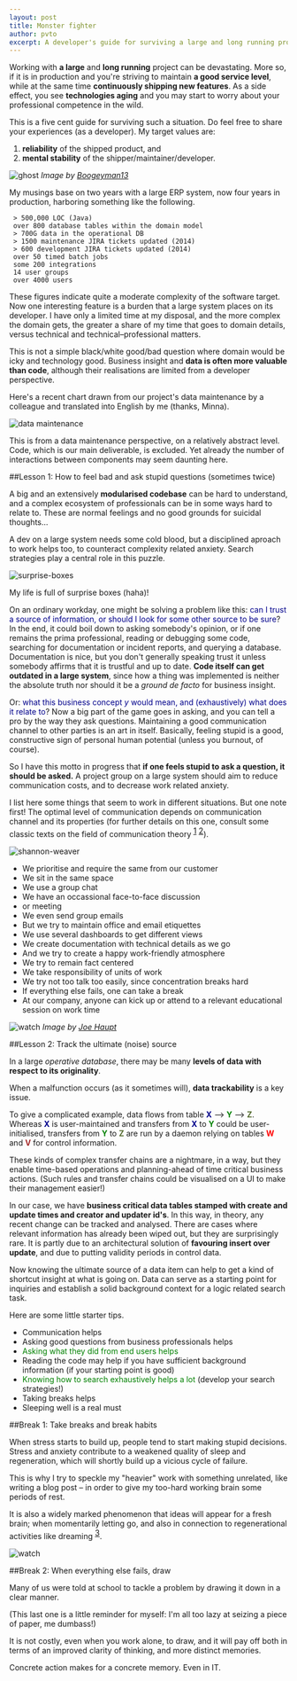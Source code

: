 ```yaml
---
layout: post
title: Monster fighter
author: pvto
excerpt: A developer's guide for surviving a large and long running project.
---
```


Working with **a large** and **long running** project can be devastating.  More so, if it is in production and you're striving to maintain **a good service level**, while at the same time **continuously shipping new features**.  As a side effect, you see **technologies aging** and you may start to worry about your professional competence in the wild.

This is a five cent guide for surviving such a situation.  Do feel free to share your experiences (as a developer).  My target values are:

1. **reliability** of the shipped product, and 
2. **mental stability** of the shipper/maintainer/developer. 

![ghost](/img/monster-fighter/mf-ghost.jpg)
*Image by [Boogeyman13](https://www.flickr.com/photos/boogeyman13/8283744914)*

My musings base on two years with a large ERP system, now four years in production, harboring something like the following.

```
 > 500,000 LOC (Java)
 over 800 database tables within the domain model
 > 700G data in the operational DB
 > 1500 maintenance JIRA tickets updated (2014)
 > 600 development JIRA tickets updated (2014)
 over 50 timed batch jobs
 some 200 integrations
 14 user groups
 over 4000 users
```

These figures indicate quite a moderate complexity of the software target.  Now one interesting feature is a burden that a large system places on its developer.  I have only a limited time at my disposal, and the more complex the domain gets, the greater a share of my time that goes to domain details, versus technical and technical–professional matters.

This is not a simple black/white good/bad question where domain would be icky and technology good.  Business insight and **data is often more valuable than code**, although their realisations are limited from a developer perspective.

Here's a recent chart drawn from our project's data maintenance by a colleague and translated into English by me (thanks, Minna).

![data maintenance](/img/monster-fighter/Tietomassojen-hallinta-en.png)

This is from a data maintenance perspective, on a relatively abstract level.  Code, which is our main deliverable, is excluded.  Yet already the number of interactions between components may seem daunting here.

##Lesson 1: How to feel bad and ask stupid questions (sometimes twice)

A big and an extensively **modularised codebase** can be hard to understand, and a complex ecosystem of professionals can be in some ways hard to relate to.  These are normal feelings and no good grounds for suicidal thoughts...  

A dev on a large system needs some cold blood, but a disciplined aproach to work helps too, to counteract complexity related anxiety.  Search strategies play a central role in this puzzle.

![surprise-boxes](/img/monster-fighter/surprise-boxes.png)

My life is full of surprise boxes (haha)!

On an ordinary workday, one might be solving a problem like this:  <font color='DarkBlue'>can I trust a source of information, or should I look for some other source to be sure</font>?  In the end, it could boil down to asking somebody's opinion, or if one remains the prima professional, reading or debugging some code, searching for documentation or incident reports, and querying a database.  Documentation is nice, but you don't generally speaking trust it unless somebody affirms that it is trustful and up to date.  **Code itself can get outdated in a large system**, since how a thing was implemented is neither the absolute truth nor should it be a *ground de facto* for business insight.

Or:  <font color='DarkBlue'>what this business concept *y* would mean, and (exhaustively) what does it relate to</font>?  Now a big part of the game goes in asking, and you can tell a pro by the way they ask questions.  Maintaining a good communication channel to other parties is an art in itself.  Basically, feeling stupid is a good, constructive sign of personal human potential (unless you burnout, of course).

So I have this motto in progress that **if one feels stupid to ask a question, it should be asked.**  A project group on a large system should aim to reduce communication costs, and to decrease work related anxiety.  

I list here some things that seem to work in different situations.  But one note first!  The optimal level of communication depends on communication channel and its properties (for further details on this one, consult some classic texts on the field of communication theory <span style="vertical-align:super;">[1][ref-shannon] [2][ref-lippmann]</span>).

![shannon-weaver](/img/monster-fighter/shannon.png)

* We prioritise and require the same from our customer
* We sit in the same space
* We use a group chat
* We have an occassional face-to-face discussion 
* or meeting
* We even send group emails 
* But we try to maintain office and email etiquettes
* We use several dashboards to get different views
* We create documentation with technical details as we go
* And we try to create a happy work-friendly atmosphere
* We try to remain fact centered
* We take responsibility of units of work
* We try not too talk too easily, since concentration breaks hard
* If everything else fails, one can take a break
* At our company, anyone can kick up or attend to a relevant educational session on work time

![watch](/img/monster-fighter/watch.jpg)
*Image by [Joe Haupt](https://www.flickr.com/photos/51764518@N02/14031659291)*

##Lesson 2:  Track the ultimate (noise) source

In a large *operative database*, there may be many **levels of data with respect to its originality**.  

When a malfunction occurs (as it sometimes will), **data trackability** is a key issue.

To give a complicated example, data flows from table <font color='DarkBlue'>**X**</font> –&gt; <font color='green'>**Y**</font> –&gt; <font color='DarkOliveGreen'>**Z**</font>. Whereas <font color='DarkBlue'>**X**</font> is user-maintained and transfers from <font color='DarkBlue'>**X**</font> to <font color='green'>**Y**</font> could be user-initialised, transfers from <font color='green'>**Y**</font> to <font color='DarkOliveGreen'>**Z**</font> are run by a daemon relying on tables <font color='red'>**W**</font> and <font color='brown'>**V**</font> for control information.

These kinds of complex transfer chains are a nightmare, in a way, but they enable time-based operations and planning-ahead of time critical business actions.  (Such rules and transfer chains could be visualised on a UI to make their management easier!)

In our case, we have **business critical data tables stamped with create and update times and creator and updater id's**.  In this way, in theory, any recent change can be tracked and analysed.  There are cases where relevant information has already been wiped out, but they are surprisingly rare.  It is partly due to an architectural solution of **favouring insert over update**, and due to putting validity periods in control data.

Now knowing the ultimate source of a data item can help to get a kind of shortcut insight at what is going on.  Data can serve as a starting point for inquiries and establish a solid background context for a logic related search task.

Here are some little starter tips.

* Communication helps
* Asking good questions from business professionals helps
* <font color='green'>Asking what they did from end users helps</font>
* Reading the code may help if you have sufficient background information (if your starting point is good)
* <font color='green'>Knowing how to search exhaustively helps a lot</font> (develop your search strategies!)
* Taking breaks helps
* Sleeping well is a real must

##Break 1:  Take breaks and break habits

When stress starts to build up, people tend to start making stupid decisions.  Stress and anxiety contribute to a weakened quality of sleep and regeneration, which will shortly build up a vicious cycle of failure.

This is why I try to speckle my "heavier" work with something unrelated, like writing a blog post – in order to give my too-hard working brain some periods of rest.

It is also a widely marked phenomenon that ideas will appear for a fresh brain; when momentarily letting go, and also in connection to regenerational activities like dreaming <span style="vertical-align:super;">[3][ref-barrett]</span>.

![watch](/img/monster-fighter/zz.png)

##Break 2:  When everything else fails, draw

Many of us were told at school to tackle a problem by drawing it down in a clear manner.

(This last one is a little reminder for myself:  I'm all too lazy at seizing a piece of paper, me dumbass!)

It is not costly, even when you work alone, to draw, and it will pay off both in terms of an improved clarity of thinking, and more distinct memories.

Concrete action makes for a concrete memory.  Even in IT.


[ref-shannon]: http://books.google.com/?id=dk0n_eGcqsUC&pg=PP1&dq=inauthor:shannon+inauthor:weaver
[ref-lippmann]: http://www.gutenberg.org/etext/6456
[ref-barrett]: http://www.livescience.com/9874-naps-dreams-boost-learning-study-finds.html
